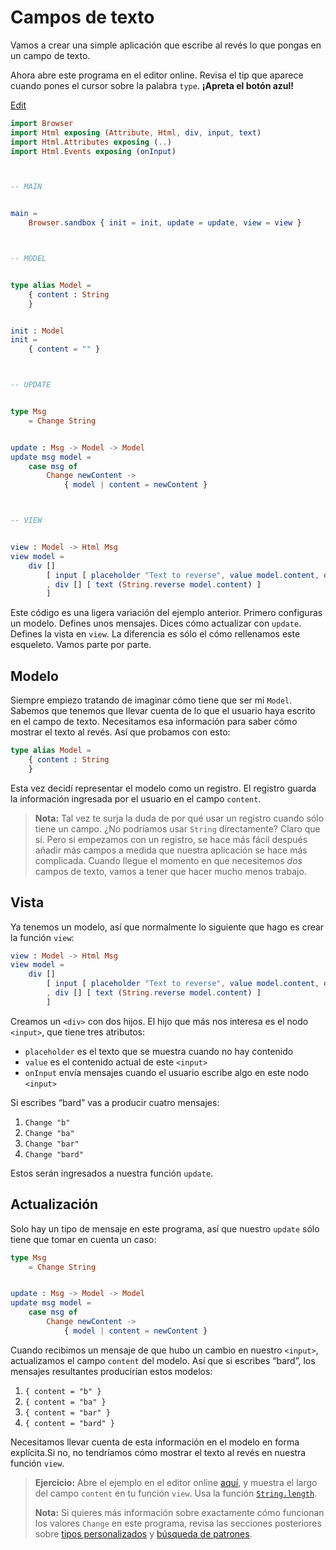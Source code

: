 # Campos de texto

Vamos a crear una simple aplicación que escribe al revés lo que pongas en un campo de texto.

Ahora abre este programa en el editor online. Revisa el tip que aparece cuando pones el cursor sobre la palabra `type`. **¡Apreta el botón azul!**

<div class="edit-link"><a href="https://elm-lang.org/examples/text-fields">Edit</a></div>

```elm
import Browser
import Html exposing (Attribute, Html, div, input, text)
import Html.Attributes exposing (..)
import Html.Events exposing (onInput)



-- MAIN


main =
    Browser.sandbox { init = init, update = update, view = view }



-- MODEL


type alias Model =
    { content : String
    }


init : Model
init =
    { content = "" }



-- UPDATE


type Msg
    = Change String


update : Msg -> Model -> Model
update msg model =
    case msg of
        Change newContent ->
            { model | content = newContent }



-- VIEW


view : Model -> Html Msg
view model =
    div []
        [ input [ placeholder "Text to reverse", value model.content, onInput Change ] []
        , div [] [ text (String.reverse model.content) ]
        ]
```

Este código es una ligera variación del ejemplo anterior. Primero configuras un modelo. Defines unos mensajes. Dices cómo actualizar con `update`. Defines la vista en `view`. La diferencia es sólo el cómo rellenamos este esqueleto. Vamos parte por parte.

## Modelo

Siempre empiezo tratando de imaginar cómo tiene que ser mi `Model`. Sabemos que tenemos que llevar cuenta de lo que el usuario haya escrito en el campo de texto. Necesitamos esa información para saber cómo mostrar el texto al revés. Así que probamos con esto:

```elm
type alias Model =
    { content : String
    }
```

Esta vez decidí representar el modelo como un registro. El registro guarda la información ingresada por el usuario en el campo `content`.

> **Nota:** Tal vez te surja la duda de por qué usar un registro cuando sólo tiene un campo. ¿No podríamos usar `String` directamente? Claro que sí. Pero si empezamos con un registro, se hace más fácil después añadir más campos a medida que nuestra aplicación se hace más complicada. Cuando llegue el momento en que necesitemos _dos_ campos de texto, vamos a tener que hacer mucho menos trabajo.

## Vista

Ya tenemos un modelo, así que normalmente lo siguiente que hago es crear la función `view`:

```elm
view : Model -> Html Msg
view model =
    div []
        [ input [ placeholder "Text to reverse", value model.content, onInput Change ] []
        , div [] [ text (String.reverse model.content) ]
        ]
```

Creamos un `<div>` con dos hijos. El hijo que más nos interesa es el nodo `<input>`, que tiene tres atributos:

- `placeholder` es el texto que se muestra cuando no hay contenido
- `value` es el contenido actual de este `<input>`
- `onInput` envía mensajes cuando el usuario escribe algo en este nodo `<input>`

Si escribes “bard” vas a producir cuatro mensajes:

1. `Change "b"`
2. `Change "ba"`
3. `Change "bar"`
4. `Change "bard"`

Estos serán ingresados a nuestra función `update`.

## Actualización

Solo hay un tipo de mensaje en este programa, así que nuestro `update` sólo tiene que tomar en cuenta un caso:

```elm
type Msg
    = Change String


update : Msg -> Model -> Model
update msg model =
    case msg of
        Change newContent ->
            { model | content = newContent }
```

Cuando recibimos un mensaje de que hubo un cambio en nuestro `<input>`, actualizamos el campo `content` del modelo. Así que si escribes “bard”, los mensajes resultantes producirían estos modelos:

1. `{ content = "b" }`
2. `{ content = "ba" }`
3. `{ content = "bar" }`
4. `{ content = "bard" }`

Necesitamos llevar cuenta de esta información en el modelo en forma explícita.Si no, no tendríamos cómo mostrar el texto al revés en nuestra función `view`.

> **Ejercicio:** Abre el ejemplo en el editor online [aquí](https://elm-lang.org/examples/text-fields), y muestra el largo del campo `content` en tu función `view`. Usa la función [`String.length`](https://package.elm-lang.org/packages/elm/core/latest/String#length).
>
> **Nota:** Si quieres más información sobre exactamente cómo funcionan los valores `Change` en este programa, revisa las secciones posteriores sobre [tipos personalizados](/types/custom_types.html) y [búsqueda de patrones](/types/pattern_matching.html).
